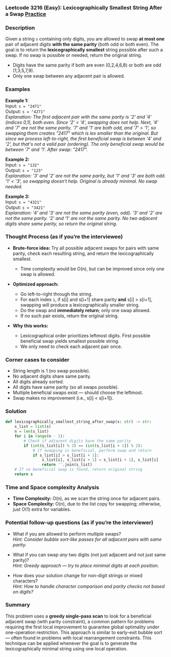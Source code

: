 ### Leetcode 3216 (Easy): Lexicographically Smallest String After a Swap [Practice](https://leetcode.com/problems/lexicographically-smallest-string-after-a-swap)

### Description  
Given a string `s` containing only digits, you are allowed to swap **at most one** pair of adjacent digits **with the same parity** (both odd or both even). The goal is to return the **lexicographically smallest** string possible after such a swap. If no swap is possible or needed, return the original string.

- Digits have the same parity if both are even (0,2,4,6,8) or both are odd (1,3,5,7,9).
- Only one swap between any adjacent pair is allowed.

### Examples  

**Example 1:**  
Input: `s = "2471"`  
Output: `s = "4271"`  
*Explanation: The first adjacent pair with the same parity is '2' and '4' (indices 0,1), both even. Since '2' < '4', swapping does not help. Next, '4' and '7' are not the same parity. '7' and '1' are both odd, and '7' > '1', so swapping them creates "2417" which is lex smaller than the original. But since we process left-to-right, the first beneficial swap is between '4' and '2', but that's not a valid pair (ordering). The only beneficial swap would be between '7' and '1'. After swap: "2417".*

**Example 2:**  
Input: `s = "132"`  
Output: `s = "123"`  
*Explanation: '3' and '2' are not the same parity, but '1' and '3' are both odd. '1' < '3', so swapping doesn't help. Original is already minimal. No swap needed.*

**Example 3:**  
Input: `s = "4321"`  
Output: `s = "3421"`  
*Explanation: '4' and '3' are not the same parity (even, odd). '3' and '2' are not the same parity. '2' and '1' are not the same parity. No two adjacent digits share same parity, so return the original string.*

### Thought Process (as if you’re the interviewee)  
- **Brute-force idea:** Try all possible adjacent swaps for pairs with same parity, check each resulting string, and return the lexicographically smallest.  
  - Time complexity would be O(n), but can be improved since only one swap is allowed.

- **Optimized approach:**  
  - Go left-to-right through the string.
  - For each index `i`, if s[i] and s[i+1] share parity **and** s[i] > s[i+1], swapping will produce a lexicographically smaller string.
  - Do the swap and **immediately return**; only one swap allowed.
  - If no such pair exists, return the original string.

- **Why this works:**  
  - Lexicographical order prioritizes leftmost digits. First possible beneficial swap yields smallest possible string.  
  - We only need to check each adjacent pair once.

### Corner cases to consider  
- String length is 1 (no swap possible).
- No adjacent digits share same parity.
- All digits already sorted.
- All digits have same parity (so all swaps possible).
- Multiple beneficial swaps exist — should choose the leftmost.
- Swap makes no improvement (i.e., s[i] < s[i+1]).

### Solution

```python
def lexicographically_smallest_string_after_swap(s: str) -> str:
    s_list = list(s)
    n = len(s_list)
    for i in range(n - 1):
        # Check if adjacent digits have the same parity
        if (int(s_list[i]) % 2) == (int(s_list[i + 1]) % 2):
            # If swapping is beneficial, perform swap and return
            if s_list[i] > s_list[i + 1]:
                s_list[i], s_list[i + 1] = s_list[i + 1], s_list[i]
                return ''.join(s_list)
    # If no beneficial swap is found, return original string
    return s
```

### Time and Space complexity Analysis  

- **Time Complexity:** O(n), as we scan the string once for adjacent pairs.
- **Space Complexity:** O(n), due to the list copy for swapping; otherwise, just O(1) extra for variables.

### Potential follow-up questions (as if you’re the interviewer)  

- What if you are allowed to perform *multiple* swaps?  
  *Hint: Consider bubble sort-like passes for all adjacent pairs with same parity.*

- What if you can swap *any* two digits (not just adjacent and not just same parity)?  
  *Hint: Greedy approach — try to place minimal digits at each position.*

- How does your solution change for non-digit strings or mixed characters?  
  *Hint: How to handle character comparison and parity checks not based on digits?*

### Summary
This problem uses a **greedy single-pass scan** to look for a beneficial adjacent swap (with parity constraint), a common pattern for problems requiring the first local improvement to guarantee global optimality under one-operation restriction. This approach is similar to early-exit bubble sort — often found in problems with local rearrangement constraints. This technique can be applied whenever the goal is to generate the lexicographically minimal string using one local operation.